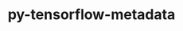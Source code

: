 ---
title: "py-tensorflow-metadata"
layout: cache
categories: [package, develop-2024-10-27]
meta: {"versions": ["1.10.0"], "compilers": ["gcc@=13.2.0"], "oss": ["ubuntu24.04"], "platforms": ["linux"], "targets": ["x86_64_v3"], "stacks": ["ml-linux-x86_64-cpu", "ml-linux-x86_64-cuda", "ml-linux-x86_64-rocm", "root"], "num_specs": 2, "num_specs_by_stack": {"ml-linux-x86_64-rocm": 2, "root": 2, "ml-linux-x86_64-cpu": 2, "ml-linux-x86_64-cuda": 2}}
spec_details: [{"hash": "csfmvhybcbwla7okfpvzxq2erft37oeg", "compiler": "gcc@=13.2.0", "versions": ["1.10.0"], "os": "ubuntu24.04", "platform": "linux", "target": "x86_64_v3", "variants": ["build_system=python_pip", "patches=a6b294d"], "stacks": ["ml-linux-x86_64-rocm", "root", "ml-linux-x86_64-cpu", "ml-linux-x86_64-cuda"], "size": "-", "tarball": "https://binaries.spack.io/develop-2024-10-27/build_cache/linux-ubuntu24.04-x86_64_v3/gcc-13.2.0/py-tensorflow-metadata-1.10.0/linux-ubuntu24.04-x86_64_v3-gcc-13.2.0-py-tensorflow-metadata-1.10.0-csfmvhybcbwla7okfpvzxq2erft37oeg.spack"}, {"hash": "4nismtpfaooxxxqvzckidb3inkcisze4", "compiler": "gcc@=13.2.0", "versions": ["1.10.0"], "os": "ubuntu24.04", "platform": "linux", "target": "x86_64_v3", "variants": ["build_system=python_pip", "patches=a6b294d"], "stacks": ["ml-linux-x86_64-rocm", "root", "ml-linux-x86_64-cpu", "ml-linux-x86_64-cuda"], "size": "-", "tarball": "https://binaries.spack.io/develop-2024-10-27/build_cache/linux-ubuntu24.04-x86_64_v3/gcc-13.2.0/py-tensorflow-metadata-1.10.0/linux-ubuntu24.04-x86_64_v3-gcc-13.2.0-py-tensorflow-metadata-1.10.0-4nismtpfaooxxxqvzckidb3inkcisze4.spack"}]
---